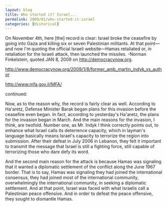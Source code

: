 ```yaml
---
layout: blog
title: Who started it? Israel...
permalink: 2009/01/who-started-it-israel
categories: [Historical]
---
```


<p>On November 4th, here [the] record is clear: Israel broke the ceasefire by going into Gaza and killing six or seven Palestinian militants. At that point—and now I'm quoting the official Israeli website—Hamas retaliated or, in retaliation for the Israeli attack, then launched the missiles. -Norman Finkelstein, quoted JAN 8, 2009 on <a href="http://democracynow.org" title="http://democracynow.org">http://democracynow.org</a>.</p>
<p><a href="http://www.democracynow.org/2009/1/8/former_amb_martin_indyk_vs_author" title="http://www.democracynow.org/2009/1/8/former_amb_martin_indyk_vs_author">http://www.democracynow.org/2009/1/8/former_amb_martin_indyk_vs_author</a></p>
<p><a href="http://www.mfa.gov.il/MFA/" title="http://www.mfa.gov.il/MFA/">http://www.mfa.gov.il/MFA/</a></p>
<p>continued:</p>
<p>Now, as to the reason why, the record is fairly clear as well. According to Ha'aretz, Defense Minister Barak began plans for this invasion before the ceasefire even began. In fact, according to yesterday's Ha'aretz, the plans for the invasion began in March. And the main reasons for the invasion, I think, are twofold. Number one, as Mr. Indyk I think correctly points out, to enhance what Israel calls its deterrence capacity, which in layman's language basically means Israel's capacity to terrorize the region into submission. After their defeat in July 2006 in Lebanon, they felt it important to transmit the message that Israel is still a fighting force, still capable of terrorizing those who dare defy its word.</p>
<p>And the second main reason for the attack is because Hamas was signaling that it wanted a diplomatic settlement of the conflict along the June 1967 border. That is to say, Hamas was signaling they had joined the international consensus, they had joined most of the international community, overwhelmingly the international community, in seeking a diplomatic settlement. And at that point, Israel was faced with what Israelis call a Palestinian peace offensive. And in order to defeat the peace offensive, they sought to dismantle Hamas.</p>
